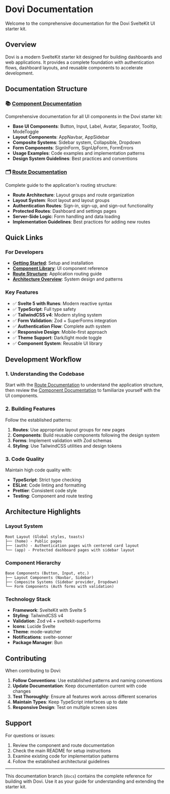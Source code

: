 # Dovi Documentation

Welcome to the comprehensive documentation for the Dovi SvelteKit UI starter kit.

## Overview

Dovi is a modern SvelteKit starter kit designed for building dashboards and web applications. It provides a complete foundation with authentication flows, dashboard layouts, and reusable components to accelerate development.

## Documentation Structure

### 📚 [Component Documentation](./COMPONENTS.md)

Comprehensive documentation for all UI components in the Dovi starter kit:

- **Base UI Components**: Button, Input, Label, Avatar, Separator, Tooltip, ModeToggle
- **Layout Components**: AppNavbar, AppSidebar
- **Composite Systems**: Sidebar system, Collapsible, Dropdown
- **Form Components**: SignInForm, SignUpForm, FormErrors
- **Usage Examples**: Code examples and implementation patterns
- **Design System Guidelines**: Best practices and conventions

### 🗂️ [Route Documentation](./ROUTES.md)

Complete guide to the application's routing structure:

- **Route Architecture**: Layout groups and route organization
- **Layout System**: Root layout and layout groups
- **Authentication Routes**: Sign-in, sign-up, and sign-out functionality
- **Protected Routes**: Dashboard and settings pages
- **Server-Side Logic**: Form handling and data loading
- **Implementation Guidelines**: Best practices for adding new routes

## Quick Links

### For Developers

- **[Getting Started](../README.md#getting-started)**: Setup and installation
- **[Component Library](./COMPONENTS.md)**: UI component reference
- **[Route Structure](./ROUTES.md)**: Application routing guide
- **[Architecture Overview](../README.md#architecture)**: System design and patterns

### Key Features

- ✅ **Svelte 5 with Runes**: Modern reactive syntax
- ✅ **TypeScript**: Full type safety
- ✅ **TailwindCSS v4**: Modern styling system
- ✅ **Form Validation**: Zod + SuperForms integration
- ✅ **Authentication Flow**: Complete auth system
- ✅ **Responsive Design**: Mobile-first approach
- ✅ **Theme Support**: Dark/light mode toggle
- ✅ **Component System**: Reusable UI library

## Development Workflow

### 1. Understanding the Codebase

Start with the [Route Documentation](./ROUTES.md) to understand the application structure, then review the [Component Documentation](./COMPONENTS.md) to familiarize yourself with the UI components.

### 2. Building Features

Follow the established patterns:

1. **Routes**: Use appropriate layout groups for new pages
2. **Components**: Build reusable components following the design system
3. **Forms**: Implement validation with Zod schemas
4. **Styling**: Use TailwindCSS utilities and design tokens

### 3. Code Quality

Maintain high code quality with:

- **TypeScript**: Strict type checking
- **ESLint**: Code linting and formatting
- **Prettier**: Consistent code style
- **Testing**: Component and route testing

## Architecture Highlights

### Layout System

```
Root Layout (Global styles, toasts)
├── (home) - Public pages
├── (auth) - Authentication pages with centered card layout
└── (app) - Protected dashboard pages with sidebar layout
```

### Component Hierarchy

```
Base Components (Button, Input, etc.)
├── Layout Components (Navbar, Sidebar)
├── Composite Systems (Sidebar provider, Dropdown)
└── Form Components (Auth forms with validation)
```

### Technology Stack

- **Framework**: SvelteKit with Svelte 5
- **Styling**: TailwindCSS v4
- **Validation**: Zod v4 + sveltekit-superforms
- **Icons**: Lucide Svelte
- **Theme**: mode-watcher
- **Notifications**: svelte-sonner
- **Package Manager**: Bun

## Contributing

When contributing to Dovi:

1. **Follow Conventions**: Use established patterns and naming conventions
2. **Update Documentation**: Keep documentation current with code changes
3. **Test Thoroughly**: Ensure all features work across different scenarios
4. **Maintain Types**: Keep TypeScript interfaces up to date
5. **Responsive Design**: Test on multiple screen sizes

## Support

For questions or issues:

1. Review the component and route documentation
2. Check the main README for setup instructions
3. Examine existing code for implementation patterns
4. Follow the established architectural guidelines

---

This documentation branch (`docs`) contains the complete reference for building with Dovi. Use it as your guide for understanding and extending the starter kit.
